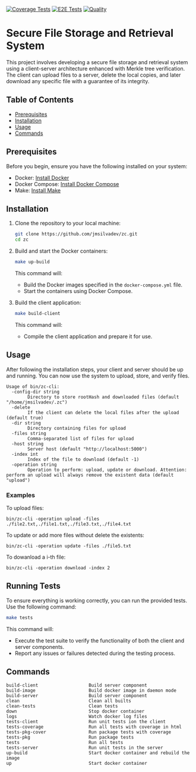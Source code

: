 [![Coverage Tests](https://github.com/jmsilvadev/actions/workflows/automated_tests.yml/badge.svg)](https://github.com/jmsilvadev/actions/workflows/automated_tests.yml)
[![E2E Tests](https://github.com/jmsilvadev/actions/workflows/e2e_tests.yml/badge.svg)](https://github.com/jmsilvadev/actions/workflows/e2e_tests.yml)
[![Quality](https://github.com/jmsilvadev/actions/workflows/quality.yml/badge.svg)](https://github.com/jmsilvadev/actions/workflows/quality.yml)

# Secure File Storage and Retrieval System

This project involves developing a secure file storage and retrieval system using a client-server architecture enhanced with Merkle tree verification. The client can upload files to a server, delete the local copies, and later download any specific file with a guarantee of its integrity.

## Table of Contents

- [Prerequisites](#prerequisites)
- [Installation](#installation)
- [Usage](#usage)
- [Commands](#commands)

## Prerequisites

Before you begin, ensure you have the following installed on your system:

- Docker: [Install Docker](https://docs.docker.com/get-docker/)
- Docker Compose: [Install Docker Compose](https://docs.docker.com/compose/install/)
- Make: [Install Make](https://www.gnu.org/software/make/)

## Installation

1. Clone the repository to your local machine:

   ```sh
   git clone https://github.com/jmsilvadev/zc.git
   cd zc
   ```

2. Build and start the Docker containers:

   ```sh
   make up-build
   ```

   This command will:

   - Build the Docker images specified in the `docker-compose.yml` file.
   - Start the containers using Docker Compose.

3. Build the client application:

   ```sh
   make build-client
   ```

   This command will:

   - Compile the client application and prepare it for use.

## Usage

After following the installation steps, your client and server should be up and running. You can now use the system to upload, store, and verify files.


```
Usage of bin/zc-cli:
  -config-dir string
    	Directory to store rootHash and downloaded files (default "/home/jmsilvadev/.zc")
  -delete
    	If the client can delete the local files after the upload (default true)
  -dir string
    	Directory containing files for upload
  -files string
    	Comma-separated list of files for upload
  -host string
    	Server host (default "http://localhost:5000")
  -index int
    	Index of the file to download (default -1)
  -operation string
    	Operation to perform: upload, update or download. Attention: perform an upload will always remove the existent data (default "upload")

```

### Examples

To upload files:

```
bin/zc-cli -operation upload -files ./file2.txt,./file1.txt,./file3.txt,./file4.txt
```

To update or add more files without delete the existents:

```
bin/zc-cli -operation update -files ./file5.txt
```

To dowanload a i-th file:

```
bin/zc-cli -operation download -index 2
```

## Running Tests

To ensure everything is working correctly, you can run the provided tests. Use the following command:

```sh
make tests
```

This command will:

- Execute the test suite to verify the functionality of both the client and server components.
- Report any issues or failures detected during the testing process.


## Commands

```
build-client                   Build server component
build-image                    Build docker image in daemon mode
build-server                   Build server component
clean                          Clean all builts
clean-tests                    Clean tests
down                           Stop docker container
logs                           Watch docker log files
tests-client                   Run unit tests ion the client
tests-coverage                 Run all tests with coverage in html
tests-pkg-cover                Run package tests with coverage
tests-pkg                      Run package tests
tests                          Run all tests
tests-server                   Run unit tests in the server
up-build                       Start docker container and rebuild the image
up                             Start docker container

```

